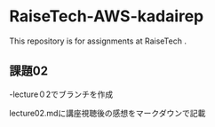 # RaiseTech-AWS-kadairep
This repository is for assignments at RaiseTech .


## 課題02

-lecture０2でブランチを作成

lecture02.mdに講座視聴後の感想をマークダウンで記載